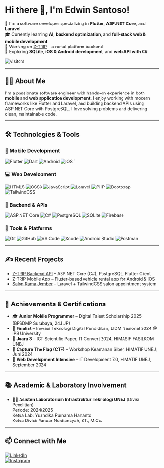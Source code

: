 # Hi there 👋, I'm Edwin Santoso!

🚀 I'm a software developer specializing in **Flutter**, **ASP.NET Core**, and **Laravel**  
🎓 Currently learning **AI**, **backend optimization**, and **full-stack web & mobile development**  
💼 Working on [Z-TRIP](https://github.com/Edwin811/ZTRIP-API) – a rental platform backend  
🌱 Exploring **SQLite**, **iOS & Android development**, and **web API with C#**

![visitors](https://visitor-badge.laobi.icu/badge?page_id=edwinsantoso)

---

## 👨‍💻 About Me

I'm a passionate software engineer with hands-on experience in both **mobile** and **web application development**. I enjoy working with modern frameworks like Flutter and Laravel, and building backend APIs using ASP.NET Core with PostgreSQL. I love solving problems and delivering clean, maintainable code.

---

## 🛠️ Technologies & Tools

### 📱 Mobile Development
![Flutter](https://img.shields.io/badge/-Flutter-05122A?style=flat&logo=flutter)
![Dart](https://img.shields.io/badge/-Dart-05122A?style=flat&logo=dart)
![Android](https://img.shields.io/badge/-Android-05122A?style=flat&logo=android)
![iOS](https://img.shields.io/badge/-iOS-05122A?style=flat&logo=apple)
`
### 💻 Web Development
![HTML5](https://img.shields.io/badge/-HTML5-05122A?style=flat&logo=html5)
![CSS3](https://img.shields.io/badge/-CSS3-05122A?style=flat&logo=css3)
![JavaScript](https://img.shields.io/badge/-JavaScript-05122A?style=flat&logo=javascript)
![Laravel](https://img.shields.io/badge/-Laravel-05122A?style=flat&logo=laravel)
![PHP](https://img.shields.io/badge/-PHP-05122A?style=flat&logo=php)
![Bootstrap](https://img.shields.io/badge/-Bootstrap-05122A?style=flat&logo=bootstrap)
![TailwindCSS](https://img.shields.io/badge/-TailwindCSS-05122A?style=flat&logo=tailwind-css)

### 🔧 Backend & APIs
![ASP.NET Core](https://img.shields.io/badge/-ASP.NET-05122A?style=flat&logo=dotnet)
![C#](https://img.shields.io/badge/-CSharp-05122A?style=flat&logo=c-sharp)
![PostgreSQL](https://img.shields.io/badge/-PostgreSQL-05122A?style=flat&logo=postgresql)
![SQLite](https://img.shields.io/badge/-SQLite-05122A?style=flat&logo=sqlite)
![Firebase](https://img.shields.io/badge/-Firebase-05122A?style=flat&logo=firebase)

### 🧰 Tools & Platforms
![Git](https://img.shields.io/badge/-Git-05122A?style=flat&logo=git)
![GitHub](https://img.shields.io/badge/-GitHub-05122A?style=flat&logo=github)
![VS Code](https://img.shields.io/badge/-VSCode-05122A?style=flat&logo=visualstudiocode)
![Xcode](https://img.shields.io/badge/-Xcode-05122A?style=flat&logo=xcode)
![Android Studio](https://img.shields.io/badge/-Android_Studio-05122A?style=flat&logo=android-studio)
![Postman](https://img.shields.io/badge/-Postman-05122A?style=flat&logo=postman)

---

## ✍️ Recent Projects

- [Z-TRIP Backend API](https://github.com/Edwin811/ZTRIP-API) – ASP.NET Core (C#), PostgreSQL, Flutter Client
- [Z-TRIP Mobile App](https://github.com/Edwin811/Z-TRIP-APP) – Flutter-based vehicle rental app for Android & iOS
- [Salon Rama Jember](https://github.com/Edwin811/SalonRamaJember.git) – Laravel + TailwindCSS salon appointment system

---

## 🏅 Achievements & Certifications

- 🎓 **Junior Mobile Programmer** – Digital Talent Scholarship 2025 (BPSDMP Surabaya, 24.1 JP)
- 🥈 **Finalist** – Inovasi Teknologi Digital Pendidikan, LIDM Nasional 2024 @ IPB University
- 🥉 **Juara 3** – ICT Scientific Paper, IT Convert 2024, HIMASIF FASILKOM UNEJ
- 🧠 **Capture The Flag (CTF)** – Workshop Keamanan Siber, HIMATIF UNEJ, Juni 2024
- 🧩 **Web Development Intensive** – IT Development 7.0, HIMATIF UNEJ, September 2024

---

## 📚 Academic & Laboratory Involvement

- 👨‍🔬 **Asisten Laboratorium Infrastruktur Teknologi UNEJ** (Divisi Penelitian)  
  Periode: 2024/2025  
  Ketua Lab: Yuandika Purnama Hartanto  
  Ketua Divisi: Yanuar Nurdiansyah, ST., M.Cs.

---

## 📫 Connect with Me

[![LinkedIn](https://img.shields.io/badge/-LinkedIn-blue?style=flat&logo=linkedin)](https://linkedin.com/in/edwinsantoso)  
[![Instagram](https://img.shields.io/badge/-Instagram-E4405F?style=flat&logo=instagram&logoColor=white)](https://instagram.com/edwinsantoso)
